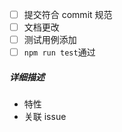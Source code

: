<!--
感谢您贡献代码，共建指引详见: https://github.com/Tencent/wujie/blob/master/CONTRIBUTING.md

##### Checklist

<!-- 如已完成将 [ ] 改成 [x]，可以删除不涉及的条目 -->

- [ ] 提交符合 commit 规范
- [ ] 文档更改
- [ ] 测试用例添加
- [ ] `npm run test`通过

##### 详细描述

- 特性
- 关联 issue
